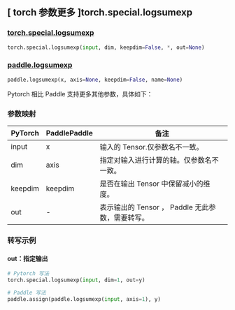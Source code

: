 ## [ torch 参数更多 ]torch.special.logsumexp
### [torch.special.logsumexp](https://pytorch.org/docs/stable/special.html#torch.special.logsumexp)

```python
torch.special.logsumexp(input, dim, keepdim=False, *, out=None)
```

### [paddle.logsumexp](https://www.paddlepaddle.org.cn/documentation/docs/zh/develop/api/paddle/logsumexp_cn.html)

```python
paddle.logsumexp(x, axis=None, keepdim=False, name=None)
```

Pytorch 相比 Paddle 支持更多其他参数，具体如下：
### 参数映射
| PyTorch       | PaddlePaddle | 备注                                                   |
| ------------- | ------------ | ------------------------------------------------------ |
| input          |  x           | 输入的 Tensor.仅参数名不一致。  |
| dim          |  axis           | 指定对输入进行计算的轴。仅参数名不一致。  |
| keepdim          |  keepdim           | 是否在输出 Tensor 中保留减小的维度。  |
| out         | -         | 表示输出的 Tensor ， Paddle 无此参数，需要转写。 |

### 转写示例
#### out：指定输出
```python
# Pytorch 写法
torch.special.logsumexp(input, dim=1, out=y)

# Paddle 写法
paddle.assign(paddle.logsumexp(input, axis=1), y)
```
